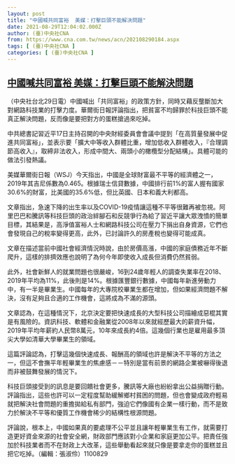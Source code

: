 ```yaml
---
layout: post
title: "中國喊共同富裕  美媒：打擊巨頭不能解決問題"
date: 2021-08-29T12:04:02.000Z
author: (臺)中央社CNA
from: https://www.cna.com.tw/news/acn/202108290184.aspx
tags: [ (臺)中央社CNA ]
categories: [ (臺)中央社CNA ]
---
```

<!--1630238642000-->
[中國喊共同富裕  美媒：打擊巨頭不能解決問題](https://www.cna.com.tw/news/acn/202108290184.aspx)
------

<div>
<div></div><div class="paragraph"><p>（中央社台北29日電）中國喊出「共同富裕」的政策方針，同時又藉反壟斷加大對網路科技業的打擊力度。華爾街日報評論指出，把貧富不均歸罪於科技巨頭不能真正解決問題，反而像是要把對方的蛋糕搶過來吃掉。</p><p>中共總書記習近平17日主持召開的中央財經委員會會議中提到「在高質量發展中促進共同富裕」，並表示要「擴大中等收入群體比重，增加低收入群體收入，『合理調節高收入』，取締非法收入，形成中間大、兩頭小的橄欖型分配結構」。具體可能的做法引發熱議。</p><p>美媒華爾街日報（WSJ）今天指出，中國是全球財富最不平等的經濟體之一，2019年其吉尼係數為0.465。根據瑞士信貸數據，中國排行前1%的富人握有國家30.6%的財富，比美國的35.6%低，但比英國、日本和義大利都高。</p><p>文章指出，急速下降的出生率以及COVID-19疫情讓這種不平等很難再被忽視。阿里巴巴和騰訊等科技巨頭的政治絆腳石和反競爭行為給了習近平讓大眾洩憤的簡單目標，其結果是，高淨值富裕人士和網路科技公司在壓力下捐出自身資源，它們也會發現自己的稅率變得更高，此外，已討論許久的房產稅也變得可能成真。</p><p>文章在描述當前中國社會經濟情況時說，由於房價高漲，中國的家庭債務近年不斷爬升，這樣的排擠效應也說明了為何今年即使收入成長但消費仍然貧弱。</p><p>此外，社會新鮮人的就業問題也很嚴峻，16到24歲年輕人的調查失業率在2018、2019年平均為11%，此後則是14%。根據匯豐銀行數據，中國每年新進勞動力中，有一半是畢業生。中國每年的大專院校畢業生都在增加，但如果經濟問題不解決，沒有足夠且合適的工作機會，這將成為不滿的源頭。</p><p>文章認為，在這種情況下，北京決定要把快速成長的大型科技公司描繪成惡棍其實是有風險的。資訊科技、軟體和金融業從2008年以來就經歷最大的薪資升幅，2019年平均年薪約人民幣8萬元，10年來成長約4倍。這幾個行業也是雇用最多頂尖大學如清華大學畢業生的領域。</p><p>這篇評論認為，打擊這幾個快速成長、報酬高的領域也許是解決不平等的方法之一，但這不會撫平年輕畢業生的焦慮感－－特別是當有前景的網路企業被嚇得後退而非被鼓舞發展的情況下。</p><p>科技巨頭接受到的訊息是要回饋社會更多，騰訊等大廠也紛紛拿出公益捐贈行動。評論指出，這些也許可以一定程度幫助緩解鄉村貧困的問題，但也會變成政府輕易就把解決社會問題的重擔拋給私有部門，強迫它們像國有企業一樣行動，而不是致力於解決不平等和優質工作機會稀少的結構性根源問題。</p><p>評論說，根本上，中國如果真的要處理不公平並且讓年輕畢業生有工作，就需要打造更好資金來源的社會安全網，財政部門應該對小企業和家庭更加公平。把責任強加於科技業者而不在財政上大改革，這些舉動看起來就只像是要拿走你的蛋糕並且把它吃掉。（編輯：張淑伶）1100829</p></div>
</div>
